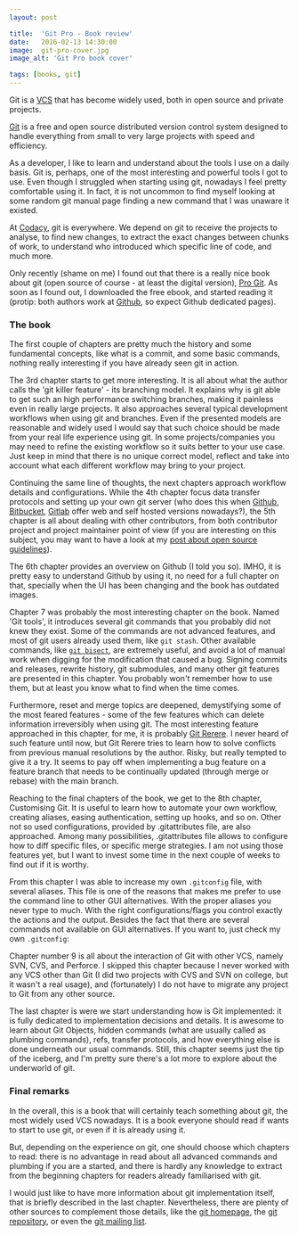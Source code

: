 ```yaml
---
layout: post

title:  'Git Pro - Book review'
date:   2016-02-13 14:30:00
image:  git-pro-cover.jpg
image_alt: 'Git Pro book cover'

tags: [books, git]
---
```

<span class="dropcap">G</span>it is a [VCS](https://en.wikipedia.org/wiki/Version_control) that has become widely used, both in open source and private projects.

[Git](https://git-scm.com/) is a free and open source distributed version control system designed to handle everything from small to very large projects with speed and efficiency.

As a developer, I like to learn and understand about the tools I use on a daily basis. Git is, perhaps, one of the most interesting and powerful tools I got to use. Even though I struggled when starting using git, nowadays I feel pretty comfortable using it. In fact, it is not uncommon to find myself looking at some random git manual page finding a new command that I was unaware it existed.

At [Codacy](https://www.codacy.com), git is everywhere. We depend on git to receive the projects to analyse, to find new changes, to extract the exact changes between chunks of work, to understand who introduced which specific line of code, and much more.

Only recently (shame on me) I found out that there is a really nice book about git (open source of course - at least the digital version), [Pro Git](http://git-scm.com/book/en/v2). As soon as I found out, I downloaded the free ebook, and started reading it (protip: both authors work at [Github](https://github.com/), so expect Github dedicated pages).

### The book

The first couple of chapters are pretty much the history and some fundamental concepts, like what is a commit, and some basic commands, nothing really interesting if you have already seen git in action.

The 3rd chapter starts to get more interesting. It is all about what the author calls the 'git killer feature' - its branching model. It explains why is git able to get such an high performance switching branches, making it painless even in really large projects. It also approaches several typical development workflows when using git and branches. Even if the presented models are reasonable and widely used I would say that such choice should be made from your real life experience using git. In some projects/companies you may need to refine the existing workflow so it suits better to your use case. Just keep in mind that there is no unique correct model, reflect and take into account what each different workflow may bring to your project.

Continuing the same line of thoughts, the next chapters approach workflow details and configurations. While the 4th chapter focus data transfer protocols and setting up your own git server (who does this when [Github](https://github.com/), [Bitbucket](https://bitbucket.org/), [Gitlab](https://about.gitlab.com/) offer web and self hosted versions nowadays?), the 5th chapter is all about dealing with other contributors, from both contributor project and project maintainer point of view (if you are interesting on this subject, you may want to have a look at my [post about open source guidelines](http://pedrorijo.com/blog/open-source-guidelines/)).

The 6th chapter provides an overview on Github (I told you so). IMHO, it is pretty easy to understand Github by using it, no need for a full chapter on that, specially when the UI has been changing and the book has outdated images.

Chapter 7 was probably the most interesting chapter on the book. Named 'Git tools', it introduces several git commands that you probably did not knew they exist. Some of the commands are not advanced features, and most of git users already used them, like `git stash`. Other available commands, like [`git bisect`](https://git-scm.com/docs/git-bisect), are extremely useful, and avoid a lot of manual work when digging for the modification that caused a bug. Signing commits and releases, rewrite history, git submodules, and many other git features are presented in this chapter. You probably won't remember how to use them, but at least you know what to find when the time comes.

Furthermore, reset and merge topics are deepened, demystifying some of the most feared features - some of the few features which can delete information irreversibly when using git.
The most interesting feature approached in this chapter, for me, it is probably [Git Rerere](https://git-scm.com/docs/git-rerere). I never heard of such feature until now, but Git Rerere tries to learn how to solve conflicts from previous manual resolutions by the author. Risky, but really tempted to give it a try. It seems to pay off when implementing a bug feature on a feature branch that needs to be continually updated (through merge or rebase) with the main branch.

Reaching to the final chapters of the book, we get to the 8th chapter, Customising Git. It is useful to learn how to automate your own workflow, creating aliases, easing authentication, setting up hooks, and so on. Other not so used configurations, provided by .gitattributes file, are also approached. Among many possibilities, .gitattributes file allows to configure how to diff specific files, or specific merge strategies. I am not using those features yet, but I want to invest some time in the next couple of weeks to find out if it is worthy.

From this chapter I was able to increase my own `.gitconfig` file, with several aliases. This file is one of the reasons that makes me prefer to use the command line to other GUI alternatives. With the proper aliases you never type to much. With the right configurations/flags you control exactly the actions and the output. Besides the fact that there are several commands not available on GUI alternatives. If you want to, just check my own `.gitconfig`:

<script src="https://gist.github.com/pedrorijo91/65166e70b1fdd8ef3913.js"></script>


Chapter number 9 is all about the interaction of Git with other VCS, namely SVN, CVS, and Perforce. I skipped this chapter because I never worked with any VCS other than Git (I did two projects with CVS and SVN on college, but it wasn't a real usage), and (fortunately) I do not have to migrate any project to Git from any other source.

The last chapter is were we start understanding how is Git implemented: it is fully dedicated to implementation decisions and details. It is awesome to learn about Git Objects, hidden commands (what are usually called as plumbing commands), refs, transfer protocols, and how everything else is done underneath our usual commands. Still, this chapter seems just the tip of the iceberg, and I'm pretty sure there's a lot more to explore about the underworld of git.

### Final remarks

In the overall, this is a book that will certainly teach something about git, the most widely used VCS nowadays. It is a book everyone should read if wants to start to use git, or even if it is already using it.

But, depending on the experience on git, one should choose which chapters to read: there is no advantage in read about all advanced commands and plumbing if you are a started, and there is hardly any knowledge to extract from the beginning chapters for readers already familiarised with git.

I would just like to have more information about git implementation itself, that is briefly described in the last chapter. Nevertheless, there are plenty of other sources to complement those details, like the [git homepage](http://git-scm.com/), the [git repository](https://github.com/git/git), or even the [git mailing list](http://git.661346.n2.nabble.com/).
